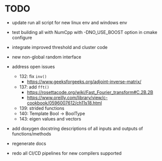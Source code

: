 # TODO

* update run all script for new linux env and windows env
* test building all with NumCpp with -DNO_USE_BOOST option in cmake configure

* integrate improved threshold and cluster code

* new non-global random interface
* address open issues
  * 132: fix `inv()`
    * <https://www.geeksforgeeks.org/adjoint-inverse-matrix/>
  * 137: add `fft()`
    * <https://rosettacode.org/wiki/Fast_Fourier_transform#C.2B.2B>
    * <https://www.oreilly.com/library/view/c-cookbook/0596007612/ch11s18.html>
  * 139: strided functions
  * 140: Template Bool -> BoolType
  * 143: eigen values and vectors
* add doxygen docstring descriptions of all inputs and outputs of functions/methods
* regenerate docs
* redo all CI/CD pipelines for new compilers supported
